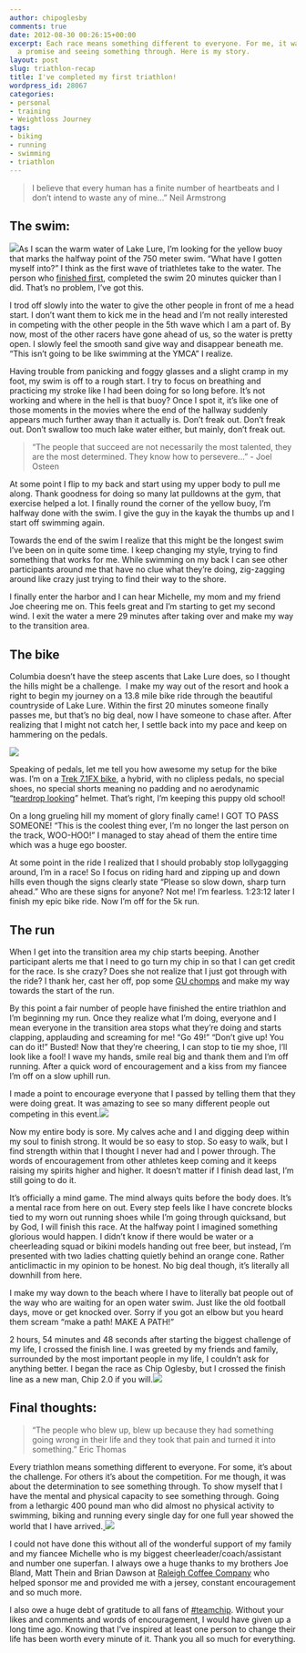 ```yaml
---
author: chipoglesby
comments: true
date: 2012-08-30 00:26:15+00:00
excerpt: Each race means something different to everyone. For me, it was about keeping
  a promise and seeing something through. Here is my story.
layout: post
slug: triathlon-recap
title: I've completed my first triathlon!
wordpress_id: 28067
categories:
- personal
- training
- Weightloss Journey
tags:
- biking
- running
- swimming
- triathlon
---
```


<blockquote>I believe that every human has a finite number of heartbeats and I don’t intend to waste any of mine…” Neil Armstrong</blockquote>




## The swim:


[![](https://storage.googleapis.com/www.chipoglesby.com/wp-content/uploads/2012/08/swim-300x225.jpeg)](https://storage.googleapis.com/www.chipoglesby.com/wp-content/uploads/2012/08/swim.jpeg)As I scan the warm water of Lake Lure, I’m looking for the yellow buoy that marks the halfway point of the 750 meter swim. “What have I gotten myself into?” I think as the first wave of triathletes take to the water. The person who [finished first](http://blogs2.citizen-times.com/outdoors/2012/08/26/hayball-hayes-win-lake-lure-triathlon/), completed the swim 20 minutes quicker than I did. That’s no problem, I’ve got this.

I trod off slowly into the water to give the other people in front of me a head start. I don’t want them to kick me in the head and I’m not really interested in competing with the other people in the 5th wave which I am a part of. By now, most of the other racers have gone ahead of us, so the water is pretty open. I slowly feel the smooth sand give way and disappear beneath me. “This isn’t going to be like swimming at the YMCA” I realize.

Having trouble from panicking and foggy glasses and a slight cramp in my foot, my swim is off to a rough start. I try to focus on breathing and practicing my stroke like I had been doing for so long before. It’s not working and where in the hell is that buoy? Once I spot it, it’s like one of those moments in the movies where the end of the hallway suddenly appears much further away than it actually is. Don’t freak out. Don’t freak out. Don’t swallow too much lake water either, but mainly, don’t freak out.


<blockquote>“The people that succeed are not necessarily the most talented, they are the most determined. They know how to persevere...” - Joel Osteen</blockquote>


At some point I flip to my back and start using my upper body to pull me along. Thank goodness for doing so many lat pulldowns at the gym, that exercise helped a lot. I finally round the corner of the yellow buoy, I’m halfway done with the swim. I give the guy in the kayak the thumbs up and I start off swimming again.

Towards the end of the swim I realize that this might be the longest swim I’ve been on in quite some time. I keep changing my style, trying to find something that works for me. While swimming on my back I can see other participants around me that have no clue what they’re doing, zig-zagging around like crazy just trying to find their way to the shore.

I finally enter the harbor and I can hear Michelle, my mom and my friend Joe cheering me on. This feels great and I’m starting to get my second wind. I exit the water a mere 29 minutes after taking over and make my way to the transition area.


## The bike


Columbia doesn’t have the steep ascents that Lake Lure does, so I thought the hills might be a challenge.  I make my way out of the resort and hook a right to begin my journey on a 13.8 mile bike ride through the beautiful countryside of Lake Lure. Within the first 20 minutes someone finally passes me, but that’s no big deal, now I have someone to chase after. After realizing that I might not catch her, I settle back into my pace and keep on hammering on the pedals.

![](https://storage.googleapis.com/www.chipoglesby.com/wp-content/uploads/2012/08/bike-300x268.jpeg)

Speaking of pedals, let me tell you how awesome my setup for the bike was. I’m on a [Trek 7.1FX bike](http://www.trekbikes.com/us/en/bikes/town/fitness/fx/7_1_fx/), a hybrid, with no clipless pedals, no special shoes, no special shorts meaning no padding and no aerodynamic “[teardrop looking](http://www.buy.com/prod/giro-advantage-2-triathlon-helmet-matte-black-white-l/230021505.html?listingId=209879953)” helmet. That’s right, I’m keeping this puppy old school!

On a long grueling hill my moment of glory finally came! I GOT TO PASS SOMEONE! “This is the coolest thing ever, I’m no longer the last person on the track, WOO-HOO!” I managed to stay ahead of them the entire time which was a huge ego booster.

At some point in the ride I realized that I should probably stop lollygagging around, I’m in a race! So I focus on riding hard and zipping up and down hills even though the signs clearly state “Please so slow down, sharp turn ahead.” Who are these signs for anyone? Not me! I’m fearless. 1:23:12 later I finish my epic bike ride. Now I’m off for the 5k run.


## The run


When I get into the transition area my chip starts beeping. Another participant alerts me that I need to go turn my chip in so that I can get credit for the race. Is she crazy? Does she not realize that I just got through with the ride? I thank her, cast her off, pop some [GU chomps](http://www.rei.com/product/787548/gu-chomps-energy-chews) and make my way towards the start of the run.

By this point a fair number of people have finished the entire triathlon and I’m beginning my run. Once they realize what I’m doing, everyone and I mean everyone in the transition area stops what they’re doing and starts clapping, applauding and screaming for me! “Go 49!” “Don’t give up! You can do it!” Busted! Now that they’re cheering, I can stop to tie my shoe, I’ll look like a fool! I wave my hands, smile real big and thank them and I’m off running. After a quick word of encouragement and a kiss from my fiancee I’m off on a slow uphill run.

I made a point to encourage everyone that I passed by telling them that they were doing great. It was amazing to see so many different people out competing in this event.[![](https://storage.googleapis.com/www.chipoglesby.com/wp-content/uploads/2012/08/run-198x300.jpeg)](https://storage.googleapis.com/www.chipoglesby.com/wp-content/uploads/2012/08/run.jpeg)

Now my entire body is sore. My calves ache and I and digging deep within my soul to finish strong. It would be so easy to stop. So easy to walk, but I find strength within that I thought I never had and I power through. The words of encouragement from other athletes keep coming and it keeps raising my spirits higher and higher. It doesn’t matter if I finish dead last, I’m still going to do it.

It’s officially a mind game. The mind always quits before the body does. It’s a mental race from here on out. Every step feels like I have concrete blocks tied to my worn out running shoes while I’m going through quicksand, but by God, I will finish this race. At the halfway point I imagined something glorious would happen. I didn’t know if there would be water or a cheerleading squad or bikini models handing out free beer, but instead, I’m presented with two ladies chatting quietly behind an orange cone. Rather anticlimactic in my opinion to be honest. No big deal though, it’s literally all downhill from here.

I make my way down to the beach where I have to literally bat people out of the way who are waiting for an open water swim. Just like the old football days, move or get knocked over. Sorry if you got an elbow but you heard them scream “make a path! MAKE A PATH!”

2 hours, 54 minutes and 48 seconds after starting the biggest challenge of my life, I crossed the finish line. I was greeted by my friends and family, surrounded by the most important people in my life, I couldn’t ask for anything better. I began the race as Chip Oglesby, but I crossed the finish line as a new man, Chip 2.0 if you will.[![](https://storage.googleapis.com/www.chipoglesby.com/wp-content/uploads/2012/08/finish.jpeg)](https://storage.googleapis.com/www.chipoglesby.com/wp-content/uploads/2012/08/finish.jpeg)


## Final thoughts:




<blockquote>“The people who blew up, blew up because they had something going wrong in their life and they took that pain and turned it into something.” Eric Thomas</blockquote>


Every triathlon means something different to everyone. For some, it’s about the challenge. For others it’s about the competition. For me though, it was about the determination to see something through. To show myself that I have the mental and physical capacity to see something through. Going from a lethargic 400 pound man who did almost no physical activity to swimming, biking and running every single day for one full year showed the world that I have arrived.[
![](https://storage.googleapis.com/www.chipoglesby.com/wp-content/uploads/2012/08/family-300x225.jpeg)](https://storage.googleapis.com/www.chipoglesby.com/wp-content/uploads/2012/08/family.jpeg)

I could not have done this without all of the wonderful support of my family and my fiancee Michelle who is my biggest cheerleader/coach/assistant and number one superfan. I always owe a huge thanks to my brothers Joe Bland, Matt Thein and Brian Dawson at [Raleigh Coffee Company](http://www.raleighcoffeecompany.com) who helped sponsor me and provided me with a jersey, constant encouragement and so much more.[
](https://storage.googleapis.com/www.chipoglesby.com/wp-content/uploads/2012/08/family.jpeg)

I also owe a huge debt of gratitude to all fans of [#teamchip](https://www.facebook.com/chip2point0). Without your likes and comments and words of encouragement, I would have given up a long time ago. Knowing that I’ve inspired at least one person to change their life has been worth every minute of it. Thank you all so much for everything.
